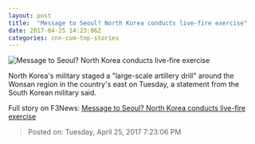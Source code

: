 ```yaml
---
layout: post
title:  "Message to Seoul? North Korea conducts live-fire exercise"
date: 2017-04-25 14:23:06Z
categories: cnn-com-top-stories
---
```


![Message to Seoul? North Korea conducts live-fire exercise](http://i2.cdn.cnn.com/cnnnext/dam/assets/170414215245-02-kim-jong-un-super-tease.jpg)

North Korea's military staged a "large-scale artillery drill" around the Wonsan region in the country's east on Tuesday, a statement from the South Korean military said.


Full story on F3News: [Message to Seoul? North Korea conducts live-fire exercise](http://www.f3nws.com/n/NjrSaD)

> Posted on: Tuesday, April 25, 2017 7:23:06 PM
